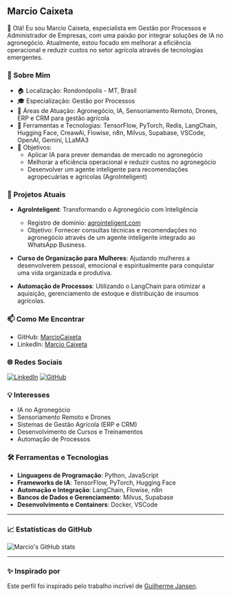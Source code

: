 ## Marcio Caixeta

👋 Olá! Eu sou Marcio Caixeta, especialista em Gestão por Processos e Administrador de Empresas, com uma paixão por integrar soluções de IA no agronegócio. Atualmente, estou focado em melhorar a eficiência operacional e reduzir custos no setor agrícola através de tecnologias emergentes.

### 🚀 Sobre Mim

- 🏠 Localização: Rondonópolis - MT, Brasil
- 🎓 Especialização: Gestão por Processos
- 💼 Áreas de Atuação: Agronegócio, IA, Sensoriamento Remoto, Drones, ERP e CRM para gestão agrícola
- 🔧 Ferramentas e Tecnologias: TensorFlow, PyTorch, Redis, LangChain, Hugging Face, CreawAi, Flowise, n8n, Milvus, Supabase, VSCode, OpenAI, Gemini, LLaMA3
- 🎯 Objetivos:
  - Aplicar IA para prever demandas de mercado no agronegócio
  - Melhorar a eficiência operacional e reduzir custos no agronegócio
  - Desenvolver um agente inteligente para recomendações agropecuárias e agrícolas (AgroInteligent)

### 🌱 Projetos Atuais

- **AgroInteligent**: Transformando o Agronegócio com Inteligência
  - Registro de domínio: [agrointeligent.com](http://agrointeligent.com)
  - Objetivo: Fornecer consultas técnicas e recomendações no agronegócio através de um agente inteligente integrado ao WhatsApp Business.

- **Curso de Organização para Mulheres**: Ajudando mulheres a desenvolverem pessoal, emocional e espiritualmente para conquistar uma vida organizada e produtiva.

- **Automação de Processos**: Utilizando o LangChain para otimizar a aquisição, gerenciamento de estoque e distribuição de insumos agrícolas.

### 📫 Como Me Encontrar

- GitHub: [MarcioCaixeta](https://github.com/MarcioCaixeta)
- LinkedIn: [Marcio Caixeta](https://www.linkedin.com/in/marciocaixeta/)

### 🌐 Redes Sociais

[![LinkedIn](https://img.shields.io/badge/LinkedIn-0077B5?style=for-the-badge&logo=linkedin&logoColor=white)](https://www.linkedin.com/in/marciocaixeta/)
[![GitHub](https://img.shields.io/badge/GitHub-181717?style=for-the-badge&logo=github&logoColor=white)](https://github.com/MarcioCaixeta)

### 💡 Interesses

- IA no Agronegócio
- Sensoriamento Remoto e Drones
- Sistemas de Gestão Agrícola (ERP e CRM)
- Desenvolvimento de Cursos e Treinamentos
- Automação de Processos

### 🛠️ Ferramentas e Tecnologias

- **Linguagens de Programação**: Python, JavaScript
- **Frameworks de IA**: TensorFlow, PyTorch, Hugging Face
- **Automação e Integração**: LangChain, Flowise, n8n
- **Bancos de Dados e Gerenciamento**: Milvus, Supabase
- **Desenvolvimento e Containers**: Docker, VSCode

---

### 📈 Estatísticas do GitHub

![Marcio's GitHub stats](https://github-readme-stats.vercel.app/api?username=MarcioCaixeta&show_icons=true&theme=radical)

---

### ✨ Inspirado por

Este perfil foi inspirado pelo trabalho incrível de [Guilherme Jansen](https://github.com/guilhermejansen).

